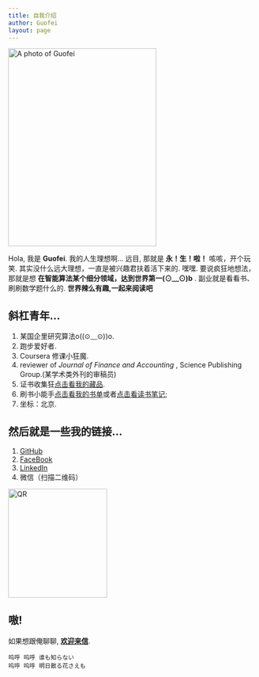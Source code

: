 ```yaml
---
title: 自我介绍
author: Guofei
layout: page
---
```


  <img width="300" height="400" alt="A photo of Guofei" src="http://i.imgur.com/Sus27p8.jpg">

Hola, 我是 __Guofei__. 我的人生理想啊... 远目, 那就是 __永！生！啦！__ 咳咳，开个玩笑. 其实没什么远大理想，一直是被兴趣君扶着活下来的. 嘿嘿. 要说疯狂地想法，那就是想 __在智能算法某个细分领域，达到世界第一(⊙﹏⊙)b__ .  副业就是看看书、刷刷数学题什么的. __世界辣么有趣,一起来阅读吧__

## 斜杠青年…

1. 某国企里研究算法o((⊙﹏⊙))o.
2. 跑步爱好者.
3. Coursera 修课小狂魔.
4. reviewer of *Journal of Finance and Accounting* , Science Publishing Group.(某学术类外刊的审稿员)
4. 证书收集狂[点击看我的藏品][11].
5. 刷书小能手[点击看我的书单][12]或者[点击看读书笔记][4];
6. 坐标：北京.

## 然后就是一些我的链接...

1. [GitHub][1]
2. [FaceBook][2]
3. [LinkedIn][3]
4. 微信（扫描二维码）
<img width="200" height="220" alt="QR" src="http://i.imgur.com/DrY2XQR.png">





## 嗷!

如果想跟俺聊聊, __[欢迎来信][9]__.


	呜呼 呜呼 谁も知らない
	呜呼 呜呼 明日散る花さえも

[1]:  https://github.com/guofei9987
[2]:	https://www.facebook.com/guofei9987
[3]:	https://www.linkedin.com/in/guofei9987
[4]:  https://github.com/guofei9987/MyKnowledge
[9]:	mailto:guofei@foxmail.com
[11]: http://www.guofei.site/2015/02/10/certification/
[12]: http://www.guofei.site/2015/02/10/BookList/
